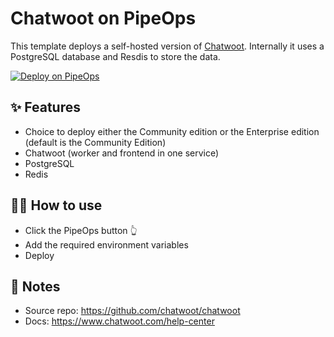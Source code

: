 # Chatwoot on PipeOps

This template deploys a self-hosted version of [Chatwoot](https://www.chatwoot.com/). Internally it uses a PostgreSQL database and Resdis to store the data.

[![Deploy on PipeOps](https://railway.app/button.svg)](https://railway.app/template/chatwoot)

## ✨ Features

- Choice to deploy either the Community edition or the Enterprise edition (default is the Community Edition)
- Chatwoot (worker and frontend in one service)
- PostgreSQL
- Redis

## 💁‍♀️ How to use

- Click the PipeOps button 👆
- Add the required environment variables
- Deploy

## 📝 Notes

- Source repo: https://github.com/chatwoot/chatwoot
- Docs: https://www.chatwoot.com/help-center
